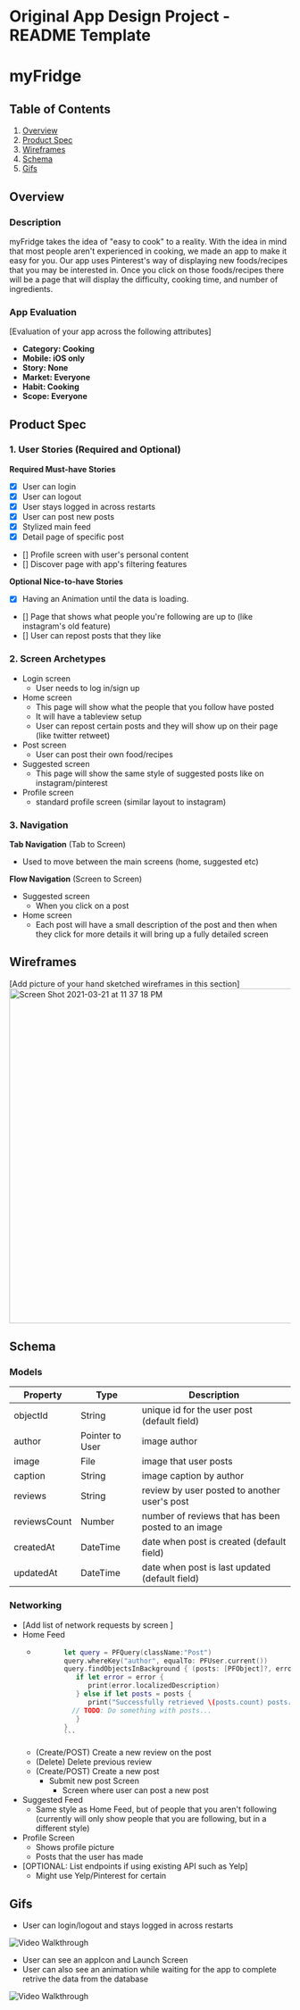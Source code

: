 


Original App Design Project - README Template
===

# myFridge

## Table of Contents
1. [Overview](#Overview)
1. [Product Spec](#Product-Spec)
1. [Wireframes](#Wireframes)
2. [Schema](#Schema)
4. [Gifs](#Gifs)

## Overview
### Description
myFridge takes the idea of "easy to cook" to a reality. With the idea in mind that most people aren't experienced in cooking, we made an app to make it easy for you. Our app uses Pinterest's way of displaying new foods/recipes that you may be interested in. Once you click on those foods/recipes there will be a page that will display the difficulty, cooking time, and number of ingredients.

### App Evaluation
[Evaluation of your app across the following attributes]
- **Category: Cooking**
- **Mobile: iOS only**
- **Story: None**
- **Market: Everyone**
- **Habit: Cooking**
- **Scope: Everyone**

## Product Spec

### 1. User Stories (Required and Optional)

**Required Must-have Stories**

- [x] User can login
- [x] User can logout
- [x] User stays logged in across restarts
- [x] User can post new posts
- [x] Stylized main feed
- [x] Detail page of specific post
- [] Profile screen with user's personal content
- [] Discover page with app's filtering features

**Optional Nice-to-have Stories**

- [x] Having an Animation until the data is loading. 
- [] Page that shows what people you're following are up to (like instagram's old feature)
- [] User can repost posts that they like

### 2. Screen Archetypes

* Login screen
   * User needs to log in/sign up
* Home screen
   * This page will show what the people that you follow have posted
   * It will have a tableview setup
   * User can repost certain posts and they will show up on their page (like twitter retweet)
* Post screen
   * User can post their own food/recipes
* Suggested screen
   * This page will show the same style of suggested posts like on instagram/pinterest 
* Profile screen
   * standard profile screen (similar layout to instagram)

### 3. Navigation

**Tab Navigation** (Tab to Screen)

* Used to move between the main screens (home, suggested etc)

**Flow Navigation** (Screen to Screen)

* Suggested screen
   * When you click on a post
* Home screen
   * Each post will have a small description of the post and then when they click for more details it will bring up a fully detailed screen

## Wireframes
[Add picture of your hand sketched wireframes in this section]
<img width="600" alt="Screen Shot 2021-03-21 at 11 37 18 PM" src="https://user-images.githubusercontent.com/69189423/111915914-85d92b00-8a9e-11eb-8ae4-f442d8c9f0f5.png">

## Schema 

### Models
   | Property      | Type     | Description |
   | ------------- | -------- | ------------|
   | objectId      | String   | unique id for the user post (default field) |
   | author        | Pointer to User| image author |
   | image         | File     | image that user posts |
   | caption       | String   | image caption by author |
   | reviews       | String   | review by user posted to another user's post | 
   | reviewsCount | Number   | number of reviews that has been posted to an image |
   | createdAt     | DateTime | date when post is created (default field) |
   | updatedAt     | DateTime | date when post is last updated (default field) |
### Networking
- [Add list of network requests by screen ]
- Home Feed
  - ```swift
           let query = PFQuery(className:"Post")
           query.whereKey("author", equalTo: PFUser.current())
           query.findObjectsInBackground { (posts: [PFObject]?, error: Error?) in
              if let error = error { 
                 print(error.localizedDescription)
              } else if let posts = posts {
                 print("Successfully retrieved \(posts.count) posts.")
             // TODO: Do something with posts...
              }
           }
           ```
  - (Create/POST) Create a new review on the post
  - (Delete) Delete previous review
  - (Create/POST) Create a new post
    - Submit new post Screen
      - Screen where user can post a new post
- Suggested Feed
  - Same style as Home Feed, but of people that you aren't following (currently will only show people that you are following, but in a different style)
- Profile Screen
  - Shows profile picture
  - Posts that the user has made
- [OPTIONAL: List endpoints if using existing API such as Yelp]
  - Might use Yelp/Pinterest for certain

## Gifs
- User can login/logout and stays logged in across restarts
<img src='http://g.recordit.co/3MsoonJooy.gif' title='Video Walkthrough' width='' alt='Video Walkthrough' />

- User can see an appIcon and Launch Screen
- User can also see an animation while waiting for the app to complete retrive the data from the database
<img src='http://g.recordit.co/JwfaQmny8V.gif' title='Video Walkthrough' width='' alt='Video Walkthrough' />
